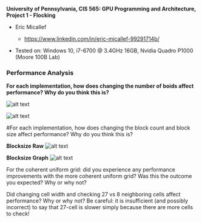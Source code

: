 **University of Pennsylvania, CIS 565: GPU Programming and Architecture,
Project 1 - Flocking**

* Eric Micallef
  * https://www.linkedin.com/in/eric-micallef-99291714b/
  
* Tested on: Windows 10, i7-6700 @ 3.4GHz 16GB, Nvidia Quadro P1000 (Moore 100B Lab)


### Performance Analysis

**For each implementation, how does changing the number of boids affect performance? Why do you think this is?**

![alt text](https://raw.github.com/micallef25/Project1-CUDA-Flocking/master/images/boids.png)

![alt text](https://raw.github.com/micallef25/Project1-CUDA-Flocking/master/images/boidsraw.PNG)

#For each implementation, how does changing the block count and block size affect performance? Why do you think this is?

**Blocksize Raw**
![alt text](https://raw.github.com/micallef25/Project1-CUDA-Flocking/master/images/blocks_raw.PNG)

**Blocksize Graph**
![alt text](https://raw.github.com/micallef25/Project1-CUDA-Flocking/master/images/blocksize.png)

For the coherent uniform grid: did you experience any performance improvements with the more coherent uniform grid? Was this the outcome you expected? Why or why not?


Did changing cell width and checking 27 vs 8 neighboring cells affect performance? Why or why not? Be careful: it is insufficient (and possibly incorrect) to say that 27-cell is slower simply because there are more cells to check!
